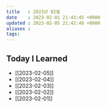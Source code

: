 ```yaml
---
title   : 2023년 02월
date    : 2023-02-01 21:43:45 +0900
updated : 2023-02-05 21:42:48 +0900
aliases : 
tags: 
---
```

## Today I Learned
- [[2023-02-05]]
- [[2023-02-04]]
- [[2023-02-03]]
- [[2023-02-02]]
- [[2023-02-01]]
